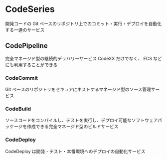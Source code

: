 # CodeSeries

開発コードの Git ベースのリポジトリ上でのコミット・実行・デプロイを自動化する一連のサービス

## CodePipeline

完全マネージド型の継続的デリバリーサービス
CodeXX だけでなく、 ECS などにも利用することができる

### CodeCommit

Git ベースのリポジトリをセキュアにホストするマネージド型のソース管理サービス

### CodeBuild

ソースコードをコンパイルし、テストを実行し、デプロイ可能なソフトウェアパッケージを作成できる完全マネージド型のビルドサービス

### CodeDeploy

CodeDeploy は開発・テスト・本番環境へのデプロイの自動化サービス
